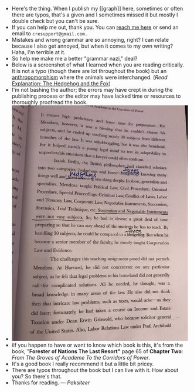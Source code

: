 - Here's the thing. When I publish my [[graph]] here, sometimes or often there are typos, that's a given and I sometimes missed it but mostly I double check but you can't be sure.
- If you can help me out, thank you. You can [reach me here](((de1311b9-7141-4a55-950c-2ffe17d350c0))) or send an email to `cresupport@gmail.com.`
- Mistakes and wrong grammar are so annoying, right? I can relate because I also get annoyed, but when it comes to my own writing? Haha, I'm terrible at it.
- So help me make me a better "grammar nazi," deal?
- Below is a screenshot of what I learned when you are reading critically. It is not a typo (though there are lot throughout the book) but an [anthropomorphism](https://www.collinsdictionary.com/us/dictionary/english/anthropomorphism) where the animals were interchanged. (*Read* [Explanation: The Hedgehog and the Fox](https://en.wikipedia.org/wiki/The_Hedgehog_and_the_Fox))
- I'm not bashing the author; the errors may have crept in during the publishing process or the editor may have lacked time or resources to thoroughly proofread the book.
- ![IMG_4871.jpg](../assets/IMG_4871_1666777702220_0.jpg)
- iIf you happen to have or want to know which book is this, it's from the book, "**Forester of Nations The Last Resort"** page 65 of **Chapter Two**: *From The Groves of Academe To the Corridors of Power*.
- It's a good book I really recommend it but a little bit pricey.
- There are typos throughout the book but I can live with it. How about you? So there's that.
- Thanks for reading. — *Paksiteer*

